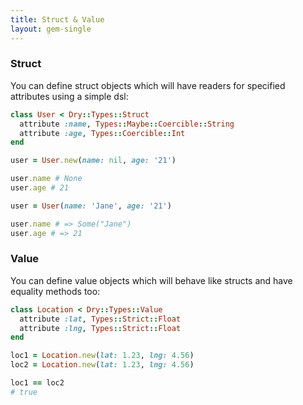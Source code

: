 ```yaml
---
title: Struct & Value
layout: gem-single
---
```


### Struct

You can define struct objects which will have readers for specified attributes using a simple dsl:

``` ruby
class User < Dry::Types::Struct
  attribute :name, Types::Maybe::Coercible::String
  attribute :age, Types::Coercible::Int
end

user = User.new(name: nil, age: '21')

user.name # None
user.age # 21

user = User(name: 'Jane', age: '21')

user.name # => Some("Jane")
user.age # => 21
```

### Value

You can define value objects which will behave like structs and have equality methods too:

``` ruby
class Location < Dry::Types::Value
  attribute :lat, Types::Strict::Float
  attribute :lng, Types::Strict::Float
end

loc1 = Location.new(lat: 1.23, lng: 4.56)
loc2 = Location.new(lat: 1.23, lng: 4.56)

loc1 == loc2
# true
```

